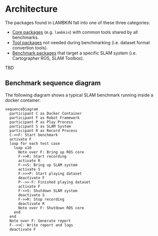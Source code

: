 # Architecture

The packages found in LAMBKIN fall into one of these three categories:

- [Core packages](../src/core) (e.g. `lambkin`) with common tools shared by all benchmarks.
- [Tool packages](../src/tools) not needed during benchmarking (i.e. dataset format convertion tools).
- [Benchmark packages](../src/benchmarks) that target a specific SLAM system (i.e. Cartographer ROS, SLAM Toolbox).

TBD

## Benchmark sequence diagram

The following diagram shows a typical SLAM benchmark running inside a docker container:

```mermaid
sequenceDiagram
  participant C as Docker Container
  participant F as Robot Framework
  participant P as Play Process
  participant S as SLAM System
  participant R as Record Process
  C->>F: Start benchmark
  activate F
  loop for each test case
    loop x10
      Note over F: Bring up ROS core
      F->>R: Start recording
      activate R
      F->>S: Bring up SLAM system
      activate S
      F->>+P: Start playing dataset
      deactivate F
      P-->>-F: Finished playing dataset
      activate F
      F->>S: Shutdown SLAM system
      deactivate S
      F->>R: Stop recording
      deactivate R
      Note over F: Shutdown ROS core
    end
  end
  Note over F: Generate report
  F-->>C: Write report and logs
  deactivate F
```
